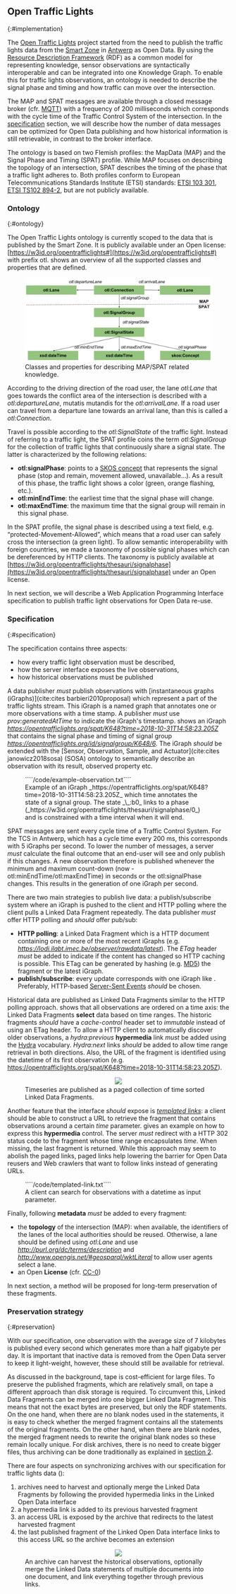 ## Open Traffic Lights
{:#implementation}

The [Open Traffic Lights](https://opentrafficlights.org) project started from the need to publish the traffic lights data from the [Smart Zone](https://www.imeccityofthings.be/nl/smart-zone) in [Antwerp](https://www.openstreetmap.org/#map=19/51.21205/4.39717) as Open Data. By using the [Resource Description Framework]() (RDF) as a common model for representing knowledge, sensor observations are syntactically interoperable and can be integrated into one Knowledge Graph. To enable this for traffic lights observations, an ontology is needed to describe the signal phase and timing and how traffic can move over the intersection.

The MAP and SPAT messages are available through a closed message broker (cfr. [MQTT](https://mosquitto.org/)) with a frequency of 200 milliseconds which corresponds with the cycle time of the Traffic Control System of the intersection. In the [specification](#Specification) section, we will describe how the number of data messages can be optimized for Open Data publishing and how historical information is still retrievable, in contrast to the broker interface.

The ontology is based on two Flemish profiles: the MapData (MAP) and the Signal Phase and Timing (SPAT) profile. While MAP focuses on describing the topology of an intersection, SPAT describes the timing of the phase that a traffic light adheres to. Both profiles conform to European Telecommunications Standards Institute (ETSI) standards: [ETSI 103 301](https://www.etsi.org/deliver/etsi_ts/103300_103399/103301/01.01.01_60/ts_103301v010101p.pdf), [ETSI TS102 894-2](https://www.etsi.org/deliver/etsi_ts/102800_102899/10289402/01.01.01_60/ts_10289402v010101p.pdf), but are not publicly available.

### Ontology
 {:#ontology}

The Open Traffic Lights ontology is currently scoped to the data that is published by the Smart Zone. It is publicly available under an Open license: [https://w3id.org/opentrafficlights#](https://w3id.org/opentrafficlights#) with prefix otl. [](#otl-ontology) shows an overview of all the supported classes and properties that are defined.

<figure id="otl-ontology">
<center>
<img src="img/otl-ontology.svg">
</center>
<figcaption markdown="block">
Classes and properties for describing MAP/SPAT related knowledge.
</figcaption>
</figure>

According to the driving direction of the road user, the lane _otl:Lane_ that goes towards the conflict area of the intersection is described with a _otl:departureLane_, mutatis mutandis for the _otl:arrivalLane_. If a road user can travel from a departure lane towards an arrival lane, than this is called a _otl:Connection_. 

Travel is possible according to the _otl:SignalState_ of the traffic light. Instead of referring to a traffic light, the SPAT profile coins the term _otl:SignalGroup_ for the collection of traffic lights that continuously share a signal state. The latter is characterized by the following relations:

* **otl:signalPhase**: points to a [SKOS concept](http://www.w3.org/2004/02/skos/core#Concept) that represents the signal phase (stop and remain, movement allowed, unavailable...). As a result of this phase, the traffic light shows a color (green, orange flashing, etc.).
* **otl:minEndTime**: the earliest time that the signal phase will change. 
* **otl:maxEndTime**: the maximum time that the signal group will remain in this signal phase.

In the SPAT profile, the signal phase is described using a text field, e.g. “protected-Movement-Allowed”, which means that a road user can safely cross the intersection (a green light). To allow semantic interoperability with foreign countries, we made a taxonomy of possible signal phases which can be dereferenced by HTTP clients. The taxonomy is publicly available at [https://w3id.org/opentrafficlights/thesauri/signalphase](https://w3id.org/opentrafficlights/thesauri/signalphase) under an Open license.

In next section, we will describe a Web Application Programming Interface specification to publish traffic light observations for Open Data re-use. 

### Specification
{:#specification}

The specification contains three aspects:

* how every traffic light observation must be described,
* how the server interface exposes the live observations,
* how historical observations must be published

A data publisher _must_ publish observations with [instantaneous graphs (iGraphs)](cite:cites barbieri2010proposal) which represent a part of the traffic lights stream. This iGraph is a named graph that annotates one or more observations with a time stamp. A publisher _must_ use _prov:generatedAtTime_ to indicate the iGraph's timestamp.
[](#example-observation) shows an iGraph *https://opentrafficlights.org/spat/K648?time=2018-10-31T14:58:23.205Z* that contains the signal phase and timing of signal group *https://opentrafficlights.org/id/signalgroup/K648/6*.
The iGraph _should_ be extended with the [Sensor, Observation, Sample, and Actuator](cite:cites janowicz2018sosa) (SOSA) ontology to semantically describe  an observation with its result, observed property etc.

<figure id="example-observation" class="">
````/code/example-observation.txt````
<figcaption markdown="block">
Example of an iGraph _https://opentrafficlights.org/spat/K648?time=2018-10-31T14:58:23.205Z_ which time annotates the state of a signal group. The state _\_:b0_ links to a phase (_https://w3id.org/opentrafficlights/thesauri/signalphase/0_) and is constrained with a time interval when it will end.
</figcaption>
</figure>

SPAT messages are sent every cycle time of a Traffic Control System. For the TCS in Antwerp, which has a cycle time every 200 ms, this corresponds with 5 iGraphs per second. To lower the number of messages, a server _must_ calculate the final outcome that an end-user will see and only publish if this changes. A new observation therefore is published whenever the minimum and maximum count-down (now - otl:minEndTime/otl:maxEndTime) in seconds or the otl:signalPhase changes. This results in the generation of one iGraph per second.

There are two main strategies to publish live data: a publish/subscribe system where an iGraph is pushed to the client and HTTP polling where the client pulls a Linked Data Fragment repeatedly. 
The data publisher _must_ offer HTTP polling and _should_ offer pub/sub:

* **HTTP polling**: a Linked Data Fragment which is a HTTP document containing one or more of the most recent iGraphs (e.g. _https://lodi.ilabt.imec.be/observer/rawdata/latest_). The _ETag_ header _must_ be added to indicate if the content has changed so HTTP caching is possible. This ETag can be generated by hashing (e.g. <a href="https://en.wikipedia.org/wiki/MD5">MD5</a>) the fragment or the latest iGraph.
* **publish/subscribe**: every update corresponds with one iGraph like [](#example-observation). Preferably, HTTP-based [Server-Sent Events](https://developer.mozilla.org/en-US/docs/Web/API/Server-sent_events/Using_server-sent_events) _should_ be chosen.

Historical data are published as Linked Data Fragments similar to the HTTP polling approach. [](#timeseries) shows that all observations are ordered on a time axis: the Linked Data Fragments **select** data based on time ranges. The historic fragments _should_ have a _cache-control_ header set to *immutable* instead of using an ETag header. To allow a HTTP client to automatically discover older observations, a _hydra:previous_ **hypermedia** link _must_ be added using the [Hydra](https://www.hydra-cg.com/spec/latest/core/) vocabulary. _Hydra:next_ links _should_ be added to allow time range retrieval in both directions. Also, the URL of the fragment is identified using the datetime of its first observation (e.g. https://opentrafficlights.org/spat/K648?time=2018-10-31T14:58:23.205Z).

<figure id="timeseries">
<center>
<img src="img/timeseries.svg">
</center>
<figcaption markdown="block">
Timeseries are published as a paged collection of time sorted Linked Data Fragments. 
</figcaption>
</figure>

Another feature that the interface _should_ expose is *[templated links](https://www.hydra-cg.com/spec/latest/core/#templated-links)*: a client should be able to construct a URL to retrieve the fragment that contains observations around a certain *time* parameter. [](#templated-link) gives an example on how to express this **hypermedia** control. The server _must_ redirect with a HTTP 302 status code to the fragment whose time range encapsulates *time*. When missing, the last fragment is returned.
While this approach may seem to abolish the paged links, paged links help lowering the barrier for Open Data reusers and Web crawlers that want to follow links instead of generating URLs.

<figure id="templated-link" class="">
````/code/templated-link.txt````
<figcaption markdown="block">
A client can search for observations with a datetime as input parameter.
</figcaption>
</figure>

Finally, following **metadata** _must_ be added to every fragment:

* the **topology** of the intersection (MAP): when available, the identifiers of the lanes of the local authorities should be reused. Otherwise, a lane should be defined using _otl:Lane_ and use _http://purl.org/dc/terms/description_ and _http://www.opengis.net/#geosparql/wktLiteral_ to allow user agents select a lane.
* an Open **License** (cfr. [CC-0](https://creativecommons.org/publicdomain/zero/1.0/))

In next section, a method will be proposed for long-term preservation of these fragments.

### Preservation strategy
{:#preservation}

With our specification, one observation with the average size of 7 kilobytes is published every second which generates more than a half gigabyte per day. It is important that inactive data is removed from the Open Data server to keep it light-weight, however, these should still be available for retrieval. 

As discussed in the background, tape is cost-efficient for large files. To preserve the published fragments, which are relatively small, on tape a different approach than disk storage is required. To circumvent this, Linked Data Fragments can be merged into one bigger Linked Data Fragment. This means that not the exact bytes are preserved, but only the RDF statements. On the one hand, when there are no blank nodes used in the statements, it is easy to check whether the merged fragment contains all the statements of the original fragments. On the other hand, when there are blank nodes, the merged fragment needs to rewrite the original blank nodes so these remain locally unique. For disk archives, there is no need to create bigger files, thus archiving can be done traditionally as explained in [section 2](#background).

There are four aspects on synchronizing archives with our specification for traffic lights data ([](#timeseries-archive)):

 1. archives need to harvest and optionally merge the Linked Data Fragments by following the provided hypermedia links in the Linked Open Data interface
 2. a hypermedia link is added to its previous harvested fragment
 3. an access URL is exposed by the archive that redirects to the latest harvested fragment
 4. the last published fragment of the Linked Open Data interface links to this access URL so the archive becomes an extension

<figure id="timeseries-archive">
<center>
<img src="img/timeseries-archive.svg">
</center>
<figcaption markdown="block">
An archive can harvest the historical observations, optionally merge the Linked Data statements of multiple documents into one document, and link everything together through previous links.
</figcaption>
</figure>




